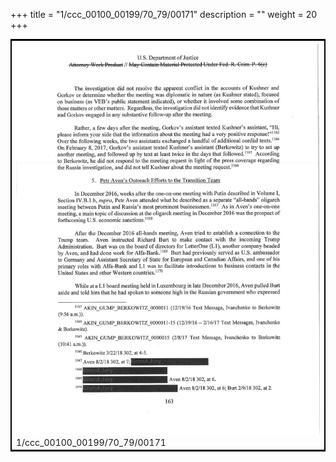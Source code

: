 +++
title = "1/ccc_00100_00199/70_79/00171"
description = ""
weight = 20
+++

<table style="border:2px solid black;max-width:800px;max-height:800px;" 
><tr><td>
<img class="center-fit-jpg"
src="/jpg_/jpg_mueller_report_searchable_171.jpg">
1/ccc_00100_00199/70_79/00171
</img></td></tr></table>
